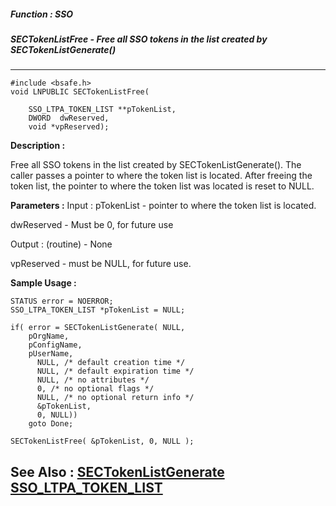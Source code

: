 ##### Function : SSO
##### SECTokenListFree - Free all SSO tokens in the list created by SECTokenListGenerate()
---
```
#include <bsafe.h>
void LNPUBLIC SECTokenListFree(

	SSO_LTPA_TOKEN_LIST **pTokenList,
	DWORD  dwReserved,
	void *vpReserved);
```
**Description :**

Free all SSO tokens in the list created by SECTokenListGenerate().  The caller 
passes a pointer to where the token list is located.  After freeing the token 
list, the pointer to where the token list was located is reset to NULL.

**Parameters :**
Input :
pTokenList  -  pointer to where the token list is located.

dwReserved  -  Must be 0, for future use

Output :
(routine)  -  None


vpReserved  -  must be NULL, for future use.


**Sample Usage :**
```
STATUS error = NOERROR;
SSO_LTPA_TOKEN_LIST *pTokenList = NULL;

if( error = SECTokenListGenerate( NULL,
	pOrgName,
	pConfigName,
	pUserName,
      NULL, /* default creation time */
      NULL, /* default expiration time */
      NULL, /* no attributes */
      0, /* no optional flags */
      NULL, /* no optional return info */
      &pTokenList,
      0, NULL))
	goto Done;

SECTokenListFree( &pTokenList, 0, NULL );
```
**See Also :**
[SECTokenListGenerate](/reference/Func/SECTokenListGenerate)
[SSO_LTPA_TOKEN_LIST](/reference/Data/SSO_LTPA_TOKEN_LIST)
---
